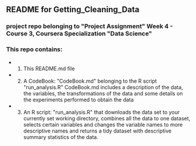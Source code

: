 ## README for Getting_Cleaning_Data

### project repo belonging to "Project Assignment" Week 4 - Course 3, Coursera Specialization "Data Science"

### This repo contains:

* 1) This README.md file
* 2) A CodeBook: "CodeBook.md" belonging to the R script "run_analysis.R"
CodeBook.md includes a description of the data, the variables, the transformations of the data and some details on the experiments performed to obtain the data
* 3) An R script: "run_analysis.R" that downloads the data set to your currently set working directory, combines all the data to one dataset, selects certain variables and changes the variable names to more descriptive names and returns a tidy dataset with descriptive summary statistics of the data.
